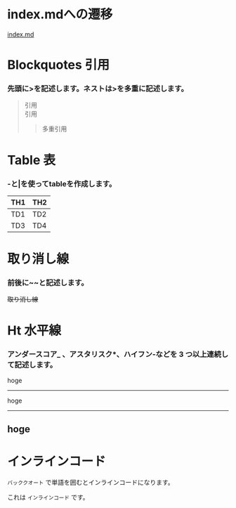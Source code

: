 # index.mdへの遷移
[index.md](index.md)

# Blockquotes 引用

### 先頭に>を記述します。ネストは>を多重に記述します。

> 引用  
> 引用
>
> > 多重引用

# Table 表

### -と|を使ってtableを作成します。

| TH1 | TH2 |
| --- | --- |
| TD1 | TD2 |
| TD3 | TD4 |

# 取り消し線

### 前後に~~と記述します。

~~取り消し線~~

# Ht 水平線

### アンダースコア\_ 、アスタリスク\*、ハイフン-などを 3 つ以上連続して記述します。

hoge

---

hoge

---

## hoge

# インラインコード
`バッククオート` で単語を囲むとインラインコードになります。

これは `インラインコード` です。




